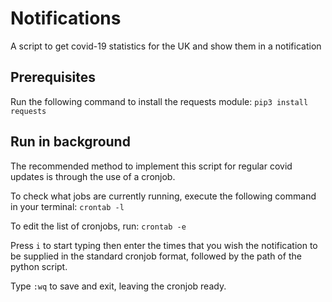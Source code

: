 # Notifications

A script to get covid-19 statistics for the UK and show them in a notification

## Prerequisites
Run the following command to install the requests module:
`pip3 install requests`

## Run in background
The recommended method to implement this script for regular covid updates is through the use of a cronjob.

To check what jobs are currently running, execute the following command in your terminal:
`crontab -l`

To edit the list of cronjobs, run:
`crontab -e `

Press `i` to start typing then enter the times that you wish the notification to be supplied in the standard cronjob format, followed by the path of the python script.

Type `:wq` to save and exit, leaving the cronjob ready.